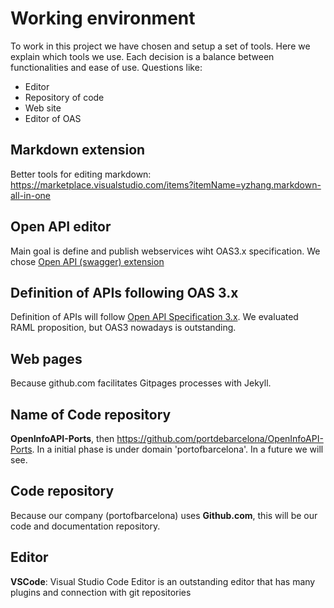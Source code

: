 # Working environment
To work in this project we have chosen and setup a set of tools. Here we explain which tools we use. Each decision is a balance between functionalities and ease of use. Questions like:
- Editor
- Repository of code
- Web site
- Editor of OAS

## Markdown extension
Better tools for editing markdown: https://marketplace.visualstudio.com/items?itemName=yzhang.markdown-all-in-one

## Open API editor
Main goal is define and publish webservices wiht OAS3.x specification. We chose [Open API (swagger) extension](https://marketplace.visualstudio.com/items?itemName=42Crunch.vscode-openapi)

## Definition of APIs following OAS 3.x
Definition of APIs will follow [Open API Specification 3.x](https://github.com/OAI/OpenAPI-Specification). We evaluated RAML proposition, but OAS3 nowadays is outstanding.
## Web pages
Because github.com facilitates Gitpages processes with Jekyll.

## Name of Code repository
**OpenInfoAPI-Ports**, then https://github.com/portdebarcelona/OpenInfoAPI-Ports. In a initial phase is under domain 'portofbarcelona'. In a future we will see.

## Code repository
Because our company (portofbarcelona) uses **Github.com**, this will be our code and documentation repository.

## Editor
**VSCode**: Visual Studio Code Editor is an outstanding editor that has many plugins and connection with git repositories
